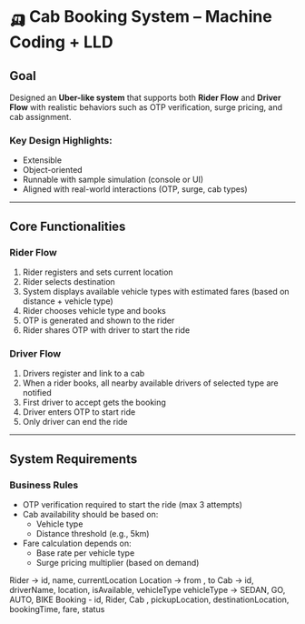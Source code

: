 # 🛺 Cab Booking System – Machine Coding + LLD

## Goal

Designed an **Uber-like system** that supports both **Rider Flow** and **Driver Flow** with realistic behaviors such as OTP verification, surge pricing, and cab assignment. 

### Key Design Highlights:

- Extensible
- Object-oriented
- Runnable with sample simulation (console or UI)
- Aligned with real-world interactions (OTP, surge, cab types)

---

## Core Functionalities

### Rider Flow
1. Rider registers and sets current location
2. Rider selects destination
3. System displays available vehicle types with estimated fares (based on distance + vehicle type)
4. Rider chooses vehicle type and books
5. OTP is generated and shown to the rider
6. Rider shares OTP with driver to start the ride

### Driver Flow
1. Drivers register and link to a cab
2. When a rider books, all nearby available drivers of selected type are notified
3. First driver to accept gets the booking
4. Driver enters OTP to start ride
5. Only driver can end the ride

---

## System Requirements

### Business Rules
- OTP verification required to start the ride (max 3 attempts)
- Cab availability should be based on:
    - Vehicle type
    - Distance threshold (e.g., 5km)
- Fare calculation depends on:
    - Base rate per vehicle type
    - Surge pricing multiplier (based on demand)


Rider -> id, name, currentLocation
Location -> from , to
Cab -> id, driverName, location, isAvailable, vehicleType
vehicleType -> SEDAN, GO, AUTO, BIKE
Booking - id, Rider, Cab , pickupLocation, destinationLocation, bookingTime, fare, status 